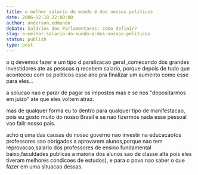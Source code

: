 ```yaml
---
title: o melhor salario do mundo é dos nossos politicos
date: 2006-12-18 22:00:00
author: anderson.edmundo
debate: Salários dos Parlamentares: como definir?
slug: o-melhor-salario-do-mundo-e-dos-nossos-politicos
status: publish 
type: post
---
```


o q devemos fazer e um tipo d paralizacao geral ,comecando dos grandes investidores ate as pessoas q recebem salario, porque depois de tudo que aconteceu com os politicos esse ano pra finalizar um aumento como esse para eles...  

a solucao nao e parar de pagar os impostos mas e se nos "depositarmos em juizo" ate que eles voltem atraz.  

mas de qualquer forma eu to dentro para qualquer tipo de manifestacao, pois eu gosto muito do nosso Brasil e se nao fizermos nada esse pessoal vao falir nosso pais.  

acho q uma das causas do nosso governo nao investir na educacao(os professores sao obrigados a aprovarem alunos,porque nao tem reprovacao,salario dos professores de ensino fundamental baixo,faculdades publicas a maioria dos alunos sao de classe alta pois eles tiveram melhores condicoes de estudos), e para o povo nao saber o que fazer em uma situacao dessas.  

  

  

  

  

